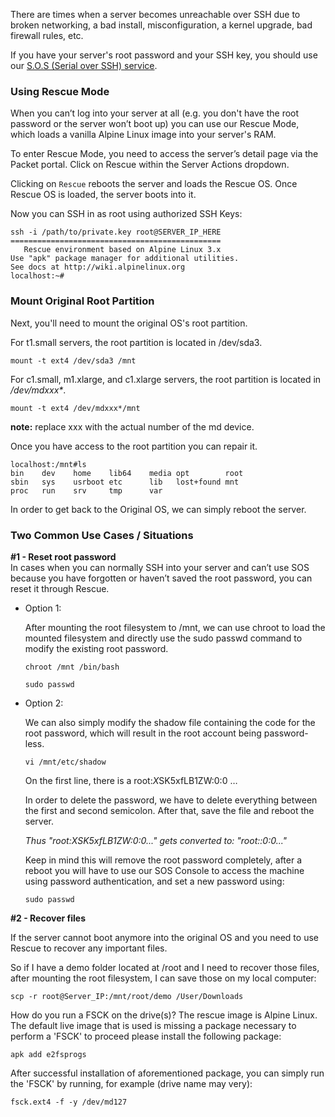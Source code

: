 <!--<meta>
{
    "title":"Resque Mode",
    "description":"How to access your server when it becomes unreachable and you cannot use our SOS (Serial Over SSH) service.",
    "date": "2019/09/28",
    "tag":["rescue", "password", "reset"]
}
</meta>-->

There are times when a server becomes unreachable over SSH due to broken networking, a bad install, misconfiguration, a kernel upgrade, bad firewall rules, etc.

If you have your server's root password and your SSH key, you should use our [S.O.S (Serial over SSH) service](/products/servers/how-to-deploy/sos-serial-over-ssh.md).

### Using Rescue Mode

When you can’t log into your server at all (e.g. you don't have the root password or the server won’t boot up) you can use our Rescue Mode, which loads a vanilla Alpine Linux image into your server's RAM.

To enter Rescue Mode, you need to access the server’s detail page via the Packet portal.   Click on Rescue within the Server Actions dropdown.

Clicking on `Rescue` reboots the server and loads the Rescue OS. Once Rescue OS is loaded, the server boots into it.

Now you can SSH in as root using authorized SSH Keys:

```
ssh -i /path/to/private.key root@SERVER_IP_HERE
===============================================
   Rescue environment based on Alpine Linux 3.x
Use "apk" package manager for additional utilities.
See docs at http://wiki.alpinelinux.org
localhost:~#
```

### Mount Original Root Partition

Next, you'll need to mount the original OS's root partition.

For t1.small servers, the root partition is located in /dev/sda3.

`mount -t ext4 /dev/sda3 /mnt`

For c1.small, m1.xlarge, and c1.xlarge servers, the root partition is located in _/dev/mdxxx*_.

`mount -t ext4 /dev/mdxxx*/mnt`

**note:** replace xxx with the actual number of the md device.

Once you have access to the root partition you can repair it.

```
localhost:/mnt#ls
bin    dev    home    lib64    media opt        root
sbin   sys    usrboot etc      lib   lost+found mnt
proc   run    srv     tmp      var
```

In order to get back to the Original OS, we can simply reboot the server.

### Two Common Use Cases / Situations

**#1 - Reset root password**  
In cases when you can normally SSH into your server and can’t use SOS because you have forgotten or haven’t saved the root password, you can reset it through Rescue.

* Option 1:

  After mounting the root filesystem to /mnt, we can use chroot to load the mounted filesystem and directly use the sudo passwd command to modify the existing root password.

  ```
  chroot /mnt /bin/bash

  sudo passwd
  ```

* Option 2:

  We can also simply modify the shadow file containing the code for the root password, which will result in the root account being password-less.

  `vi /mnt/etc/shadow`

  On the first line, there is a root:$X$SK5xfLB1ZW:0:0 …

  In order to delete the password, we have to delete everything between the first and second semicolon. After that, save the file and reboot the server.

  _Thus "root:$X$SK5xfLB1ZW:0:0..."  gets converted to: "root::0:0..."_

  Keep in mind this will remove the root password completely, after a reboot you will have to use our SOS Console to access the machine using password authentication, and set a new password using:

  `sudo passwd`

**#2 - Recover files**

If the server cannot boot anymore into the original OS and you need to use Rescue to recover any important files.

So if I have a demo folder located at /root and I need to recover those files, after mounting the root filesystem, I can save those on my local computer:

`scp -r root@Server_IP:/mnt/root/demo /User/Downloads`

How do you run a FSCK on the drive(s)?
The rescue image is Alpine Linux. The default live image that is used is missing a package necessary to perform a 'FSCK'  to proceed please install the following package:

`apk add e2fsprogs`

After successful installation of aforementioned package, you can simply run the 'FSCK' by running, for example (drive name may very):

`fsck.ext4 -f -y /dev/md127`
